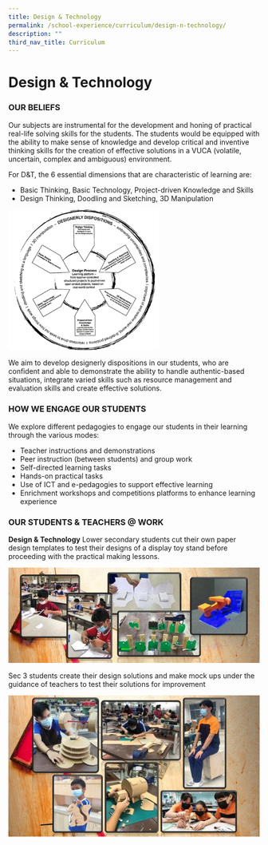 ```yaml
---
title: Design & Technology
permalink: /school-experience/curriculum/design-n-technology/
description: ""
third_nav_title: Curriculum
---
```

# **Design & Technology**

### OUR BELIEFS

Our subjects are instrumental for the development and honing of practical real-life solving skills for the students. The students would be equipped with the ability to make sense of knowledge and develop critical and inventive thinking skills for the creation of effective solutions in a VUCA (volatile, uncertain, complex and ambiguous) environment.

For D&T, the 6 essential dimensions that are characteristic of learning are:

*   Basic Thinking, Basic Technology, Project-driven Knowledge and Skills
*   Design Thinking, Doodling and Sketching, 3D Manipulation

<img src="/images/DT1.png" 
     style="width:60%">

We aim to develop designerly dispositions in our students, who are confident and able to demonstrate the ability to handle authentic-based situations, integrate varied skills such as resource management and evaluation skills and create effective solutions.


### HOW WE ENGAGE OUR STUDENTS

We explore different pedagogies to engage our students in their learning through the various modes:

*   Teacher instructions and demonstrations
*   Peer instruction (between students) and group work
*   Self-directed learning tasks
*   Hands-on practical tasks
*   Use of ICT and e-pedagogies to support effective learning
*   Enrichment workshops and competitions platforms to enhance learning experience

### OUR STUDENTS & TEACHERS @ WORK

**Design & Technology** Lower secondary students cut their own paper design templates to test their designs of a display toy stand before proceeding with the practical making lessons.

![](/images/CT1.jpg)

Sec 3 students create their design solutions and make mock ups under the guidance of teachers to test their solutions for improvement

![](/images/DT2.jpg)